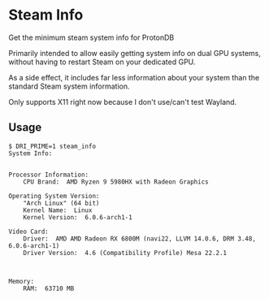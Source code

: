 # Steam Info

Get the minimum steam system info for ProtonDB

Primarily intended to allow easily getting system info on dual GPU systems,
without having to restart Steam on your dedicated GPU.

As a side effect, it includes far less information about your system than
the standard Steam system information.

Only supports X11 right now because I don't use/can't test Wayland.

## Usage

```shell
$ DRI_PRIME=1 steam_info
System Info:


Processor Information:
    CPU Brand:  AMD Ryzen 9 5980HX with Radeon Graphics

Operating System Version:
    "Arch Linux" (64 bit)
    Kernel Name:  Linux
    Kernel Version:  6.0.6-arch1-1

Video Card:
    Driver:  AMD AMD Radeon RX 6800M (navi22, LLVM 14.0.6, DRM 3.48, 6.0.6-arch1-1)
    Driver Version:  4.6 (Compatibility Profile) Mesa 22.2.1



Memory:
    RAM:  63710 MB
```
